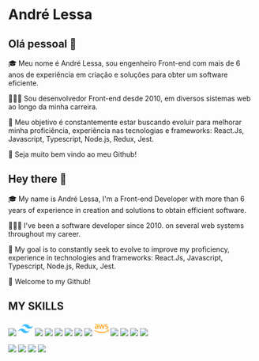 
# André Lessa

## Olá pessoal 👋
🎓 Meu nome é André Lessa, sou engenheiro Front-end com mais de 6 anos de experiência em criação e soluções para obter um software eficiente.

👩🏻‍💻 Sou desenvolvedor Front-end desde 2010, em diversos sistemas web ao longo da minha carreira.

🎯 Meu objetivo é constantemente estar buscando evoluir para melhorar minha proficiência, experiência nas tecnologias e frameworks: React.Js, Javascript, Typescript, Node.js, Redux, Jest.

💜 Seja muito bem vindo ao meu Github!

## Hey there 👋
🎓 My name is André Lessa, I'm a Front-end Developer with more than 6 years of experience in creation and solutions to obtain efficient software.

👩🏻‍💻 I've been a software developer since 2010. on several web systems throughout my career.

🎯 My goal is to constantly seek to evolve to improve my proficiency, experience in technologies and frameworks: React.Js, Javascript, Typescript, Node.js, Redux, Jest.

💜 Welcome to my Github!

## MY SKILLS
 
<div>
<img width="30px" src="https://cdn.jsdelivr.net/gh/devicons/devicon/icons/react/react-original.svg" />
 <img width="30px" src="https://github.com/devicons/devicon/blob/master/icons/tailwindcss/tailwindcss-original.svg" />
<img width="30px" src="https://cdn.jsdelivr.net/gh/devicons/devicon/icons/javascript/javascript-original.svg" />
<img width="30px" src="https://cdn.jsdelivr.net/gh/devicons/devicon/icons/typescript/typescript-original.svg" />
<img width="30px" src="https://cdn.jsdelivr.net/gh/devicons/devicon/icons/redux/redux-original.svg" />
<img width="30px" src="https://cdn.jsdelivr.net/gh/devicons/devicon/icons/nodejs/nodejs-original.svg" />
<img width="30px" src="https://cdn.jsdelivr.net/gh/devicons/devicon/icons/html5/html5-original.svg" />
<img width="30px" src="https://cdn.jsdelivr.net/gh/devicons/devicon/icons/docker/docker-original.svg" />
<img width="30px" src="https://github.com/devicons/devicon/blob/master/icons/amazonwebservices/amazonwebservices-plain-wordmark.svg" />
<img width="30px" src="https://cdn.jsdelivr.net/gh/devicons/devicon/icons/googlecloud/googlecloud-original.svg" />
<img width="30px" src="https://cdn.jsdelivr.net/gh/devicons/devicon/icons/bitbucket/bitbucket-original.svg" />
<img width="30px" src="https://cdn.jsdelivr.net/gh/devicons/devicon/icons/mongodb/mongodb-original.svg" />
<img width="30px" src="https://cdn.jsdelivr.net/gh/devicons/devicon/icons/mysql/mysql-original.svg" />
 
</div>

<div>

 <a href="#"><img src="https://img.shields.io/badge/Instagram-E4405F?style=for-the-badge&logo=instagram&logoColor=white" /></a>
 <a href="#"><img src="https://img.shields.io/badge/Gmail-D14836?style=for-the-badge&logo=gmail&logoColor=white" /></a>
 <a href="https://www.linkedin.com/in/andrelessaveloper/"><img src="https://img.shields.io/badge/LinkedIn-0077B5?style=for-the-badge&logo=linkedin&logoColor=white" /></a>
 <a href="#"><img src="https://img.shields.io/badge/YouTube-FF0000?style=for-the-badge&logo=youtube&logoColor=white" /></a>
 
</div>
